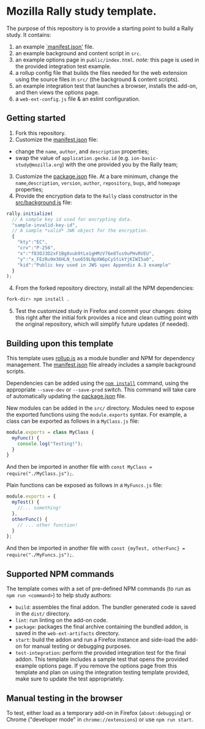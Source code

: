 # Mozilla Rally study template.
The purpose of this repository is to provide a starting point to build a Rally study. It contains:

1. an example [`manifest.json'](https://developer.mozilla.org/en-US/docs/Mozilla/Add-ons/WebExtensions/manifest.json) file.
2. an example background and content script in `src`.
3. an example options page in `public/index.html`. _note:_ this page is used in the provided integration test example.
4. a rollup config file that builds the files needed for the web extension using the source files in `src/` (the background & content scripts).
5. an example integration test that launches a browser, installs the add-on, and then views the options page.
6. a `web-ext-config.js` file & an eslint configuration.
## Getting started

1. Fork this repository.
2. Customize the [manifest.json](./manifest.json) file:
  * change the `name`, `author`, and `description` properties;
  * swap the value of `application.gecko.id` (e.g. `ion-basic-study@mozilla.org`) with the one provided you by the Rally team;
3. Customize the [package.json](./package.json) file. At a bare minimum, change the `name`,`description`, `version`, `author`, `repository`, `bugs`, and `homepage` properties;
4. Provide the encryption data to the `Rally` class constructor in the [src/background.js](./src/background.js) file:

```js
rally.initialize(
  // A sample key id used for encrypting data.
  "sample-invalid-key-id",
  // A sample *valid* JWK object for the encryption.
  {
    "kty":"EC",
    "crv":"P-256",
    "x":"f83OJ3D2xF1Bg8vub9tLe1gHMzV76e8Tus9uPHvRVEU",
    "y":"x_FEzRu9m36HLN_tue659LNpXW6pCyStikYjKIWI5a0",
    "kid":"Public key used in JWS spec Appendix A.3 example"
  }
);
```

4. From the forked repository directory, install all the NPM dependencies:

```bash
fork-dir> npm install .
```

5. Test the customized study in Firefox and commit your changes: doing this right after the initial fork provides a nice and clean cutting point with the original repository, which will simplify future updates (if needed).
## Building upon this template
This template uses [rollup.js](https://rollupjs.org/) as a module bundler and NPM for dependency management. The [manifest.json](./manifest.json) file already includes a sample background scripts.

Dependencies can be added using the [`npm install`](https://docs.npmjs.com/cli/v6/commands/npm-install) command, using the appropriate `--save-dev` or `--save-prod` switch. This command will take care of automatically updating the [package.json](./package.json) file.

New modules can be added in the `src/` directory. Modules need to expose the exported functions using the `module.exports` syntax. For example, a class can be exported as follows in a `MyClass.js` file:

```js
module.exports = class MyClass {
  myFunc() {
    console.log("Testing!");
  }
}
```

And then be imported in another file with `const MyClass = require("./MyClass.js");`.

Plain functions can be exposed as follows in a `MyFuncs.js` file:

```js
module.exports = {
  myTest() {
    //... something!
  },
  otherFunc() {
    // ... other function!
  }
};
```

And then be imported in another file with `const {myTest, otherFunc} = require("./MyFuncs.js");`.

## Supported NPM commands
The template comes with a set of pre-defined NPM commands (to run as `npm run <command>`) to help study authors:

* `build`: assembles the final addon. The bundler generated code is saved in the `dist/` directory.
* `lint`: run linting on the add-on code.
* `package`: packages the final archive containing the bundled addon, is saved in the `web-ext-artifacts` directory.
* `start`: build the addon and run a Firefox instance and side-load the add-on for manual testing or debugging purposes.
* `test-integration`: perform the provided integration test for the final addon. This template includes a sample test that opens the provided example options page. If you remove the options page from this template and plan on using the integration testing template provided, make sure to update the test appropriately.

## Manual testing in the browser
To test, either load as a temporary add-on in Firefox (`about:debugging`) or Chrome ("developer mode" in `chrome://extensions`) or use `npm run start`.
